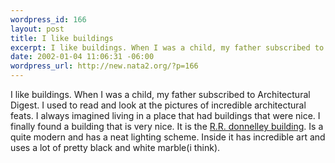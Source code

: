 ```yaml
--- 
wordpress_id: 166
layout: post
title: I like buildings
excerpt: I like buildings. When I was a child, my father subscribed to Architectural Digest. I used to read and look at the pictures of incredible architectural feats. I always imagined living in a place that had buildings that were nice. I finally found a building that is very nice. It is the R.R. donnelley building. Is a quite modern and has a neat ligh...
date: 2002-01-04 11:06:31 -06:00
wordpress_url: http://new.nata2.org/?p=166
---
```

I like buildings. When I was a child, my father subscribed to Architectural Digest. I used to read and look at the pictures of incredible architectural feats. I always imagined living in a place that had buildings that were nice. I finally found a building that is very nice. It is the <a href="http://www.dims.net/bm/building2.jpg">R.R. donnelley building</a>. Is a quite modern and has a neat lighting scheme. Inside it has incredible art and uses a lot of pretty black and white marble(i think).
